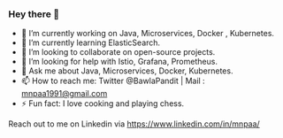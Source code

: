 ### Hey there 👋

- 🔭 I’m currently working on Java, Microservices, Docker , Kubernetes.
- 🌱 I’m currently learning ElasticSearch.
- 👯 I’m looking to collaborate on open-source projects.
- 🤔 I’m looking for help with Istio, Grafana, Prometheus.
- 💬 Ask me about Java, Microservices, Docker, Kubernetes.
- 📫 How to reach me: Twitter @BawlaPandit | Mail : mnpaa1991@gmail.com
- ⚡ Fun fact: I love cooking and playing chess.

Reach out to me on Linkedin via https://www.linkedin.com/in/mnpaa/

